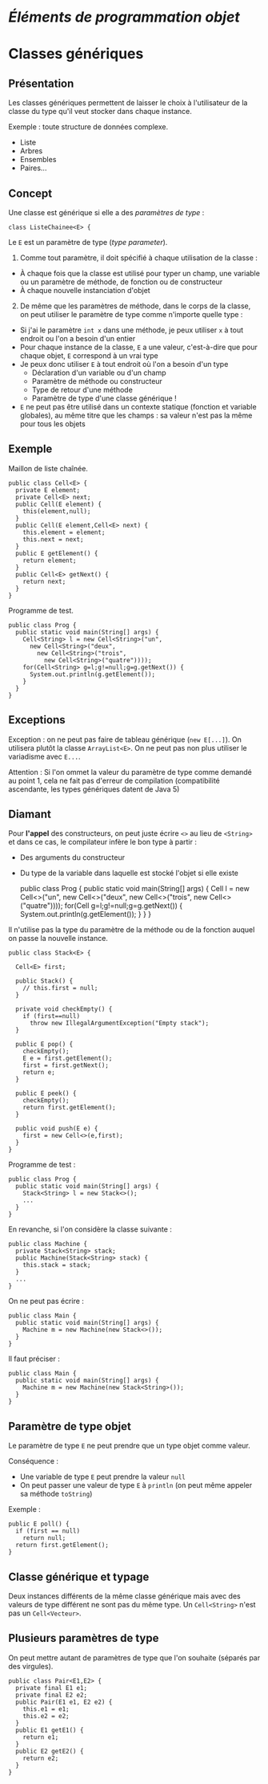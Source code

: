 *Éléments de programmation objet*
=================================

Classes génériques
=================

Présentation
------------

Les classes génériques permettent de laisser le choix à l'utilisateur de la classe du type qu'il veut stocker dans chaque instance.

Exemple : toute structure de données complexe.

- Liste
- Arbres
- Ensembles
- Paires...


Concept
-------

Une classe est générique si elle a des *paramètres de type* :

    class ListeChainee<E> {

Le `E` est un paramètre de type (*type parameter*).

1. Comme tout paramètre, il doit spécifié à chaque utilisation de la classe :

  - À chaque fois que la classe est utilisé pour typer un champ, une variable ou un paramètre de méthode, de fonction ou de constructeur
  - À chaque nouvelle instanciation d'objet

2. De même que les paramètres de méthode, dans le corps de la classe, on peut utiliser le paramètre de type comme n'importe quelle type :

  - Si j'ai le paramètre `int x` dans une méthode, je peux utiliser `x` à tout endroit ou l'on a besoin d'un entier
  - Pour chaque instance de la classe, `E` a une valeur, c'est-à-dire que pour chaque objet, `E` correspond à un vrai type
  - Je peux donc utiliser `E` à tout endroit où l'on a besoin d'un type
     - Déclaration d'un variable ou d'un champ
     - Paramètre de méthode ou constructeur
     - Type de retour d'une méthode
     - Paramètre de type d'une classe générique !
  - `E` ne peut pas être utilisé dans un contexte statique (fonction et variable globales), au même titre que les champs : sa valeur n'est pas la même pour tous les objets

Exemple
-------

Maillon de liste chaînée.

    public class Cell<E> {
      private E element;
      private Cell<E> next;
      public Cell(E element) {
        this(element,null);
      }
      public Cell(E element,Cell<E> next) {
        this.element = element;
        this.next = next;
      }
      public E getElement() {
        return element;
      }
      public Cell<E> getNext() {
        return next;
      }
    }

Programme de test.

    public class Prog {
      public static void main(String[] args) {
        Cell<String> l = new Cell<String>("un",
          new Cell<String>("deux",
            new Cell<String>("trois",
              new Cell<String>("quatre"))));
        for(Cell<String> g=l;g!=null;g=g.getNext()) {
          System.out.println(g.getElement());
        }
      }
    }


Exceptions
----------

Exception : on ne peut pas faire de tableau générique (`new E[...]`). On utilisera plutôt la classe `ArrayList<E>`. On ne peut pas non plus utiliser le variadisme avec `E...`.

Attention : Si l'on ommet la valeur du paramètre de type comme demandé au point 1, cela ne fait pas d'erreur de compilation (compatibilité ascendante, les types génériques datent de Java 5)

Diamant
-------

Pour **l'appel** des constructeurs, on peut juste écrire `<>` au lieu de `<String>` et dans ce cas, le compilateur infère le bon type à partir :
 - Des arguments du constructeur
 - Du type de la variable dans laquelle est stocké l'objet si elle existe

    public class Prog {
      public static void main(String[] args) {
        Cell<String> l = new Cell<>("un",
          new Cell<>("deux",
            new Cell<>("trois",
              new Cell<>("quatre"))));
        for(Cell<String> g=l;g!=null;g=g.getNext()) {
          System.out.println(g.getElement());
        }
      }
    }

Il n'utilise pas la type du paramètre de la méthode ou de la fonction auquel on passe la nouvelle instance.

    public class Stack<E> {
      
      Cell<E> first;
    
      public Stack() {
        // this.first = null;
      }
      
      private void checkEmpty() {
        if (first==null)
          throw new IllegalArgumentException("Empty stack");
      }
      
      public E pop() {
        checkEmpty();
        E e = first.getElement();
        first = first.getNext();
        return e;
      }
      
      public E peek() {
        checkEmpty();
        return first.getElement();
      }
      
      public void push(E e) {
        first = new Cell<>(e,first);
      }
    }

Programme de test :

    public class Prog {
      public static void main(String[] args) {
        Stack<String> l = new Stack<>();
        ...
      }
    }
    
En revanche, si l'on considère la classe suivante :

    public class Machine {
      private Stack<String> stack;
      public Machine(Stack<String> stack) {
        this.stack = stack;
      }
      ...
    }

On ne peut pas écrire :

    public class Main {
      public static void main(String[] args) {
        Machine m = new Machine(new Stack<>());
      }
    }

Il faut préciser :

    public class Main {
      public static void main(String[] args) {
        Machine m = new Machine(new Stack<String>());
      }
    }


Paramètre de type objet
-----------------------

Le paramètre de type `E` ne peut prendre que un type objet comme valeur.

Conséquence :

 - Une variable de type `E` peut prendre la valeur `null`
 - On peut passer une valeur de type `E` à `println` (on peut même appeler sa méthode `toString`)

Exemple :

    public E poll() {
      if (first == null)
        return null;
      return first.getElement();
    }

Classe générique et typage
--------------------------

Deux instances différents de la même classe générique mais avec des valeurs de type différent ne sont pas du même type. Un `Cell<String>` n'est pas un `Cell<Vecteur>`.

Plusieurs paramètres de type
----------------------------

On peut mettre autant de paramètres de type que l'on souhaite (séparés par des virgules).

    public class Pair<E1,E2> {
      private final E1 e1;
      private final E2 e2;
      public Pair(E1 e1, E2 e2) {
        this.e1 = e1;
        this.e2 = e2;
      }
      public E1 getE1() {
        return e1;
      }
      public E2 getE2() {
        return e2;
      }
    }